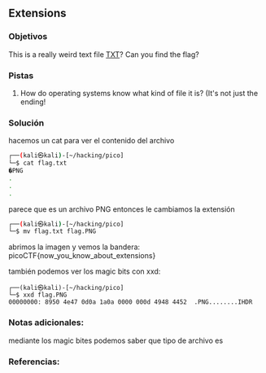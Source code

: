 ## Extensions
### Objetivos 
This is a really weird text file [TXT](https://jupiter.challenges.picoctf.org/static/e7e5d188621ee705ceeb0452525412ef/flag.txt)? Can you find the flag?

### Pistas
1. How do operating systems know what kind of file it is? (It's not just the ending!

### Solución 

hacemos un cat para ver el contenido del archivo

``` bash
┌──(kali㉿kali)-[~/hacking/pico]
└─$ cat flag.txt 
�PNG
.
.
.
```

 parece que es un archivo PNG entonces le cambiamos la extensión
``` bash
┌──(kali㉿kali)-[~/hacking/pico]
└─$ mv flag.txt flag.PNG
```

abrimos la imagen y vemos la bandera:
picoCTF{now_you_know_about_extensions}


también podemos ver los magic bits con xxd:
```
┌──(kali㉿kali)-[~/hacking/pico]
└─$ xxd flag.PNG 
00000000: 8950 4e47 0d0a 1a0a 0000 000d 4948 4452  .PNG........IHDR
```

### Notas adicionales:

mediante los magic bites podemos saber que tipo de archivo es

### Referencias:
